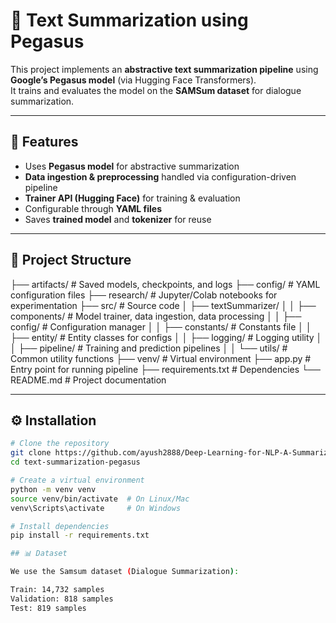 # 📝 Text Summarization using Pegasus

This project implements an **abstractive text summarization pipeline** using **Google’s Pegasus model** (via Hugging Face Transformers).  
It trains and evaluates the model on the **SAMSum dataset** for dialogue summarization.

---

## 🚀 Features
- Uses **Pegasus model** for abstractive summarization
- **Data ingestion & preprocessing** handled via configuration-driven pipeline
- **Trainer API (Hugging Face)** for training & evaluation
- Configurable through **YAML files**
- Saves **trained model** and **tokenizer** for reuse

---

## 📂 Project Structure
├── artifacts/ # Saved models, checkpoints, and logs
├── config/ # YAML configuration files
├── research/ # Jupyter/Colab notebooks for experimentation
├── src/ # Source code
│ ├── textSummarizer/
│ │ ├── components/ # Model trainer, data ingestion, data processing
│ │ ├── config/ # Configuration manager
│ │ ├── constants/ # Constants file
│ │ ├── entity/ # Entity classes for configs
│ │ ├── logging/ # Logging utility
│ │ ├── pipeline/ # Training and prediction pipelines
│ │ └── utils/ # Common utility functions
├── venv/ # Virtual environment
├── app.py # Entry point for running pipeline
├── requirements.txt # Dependencies
└── README.md # Project documentation

---

## ⚙️ Installation
```bash
# Clone the repository
git clone https://github.com/ayush2888/Deep-Learning-for-NLP-A-Summarization-Project.git
cd text-summarization-pegasus

# Create a virtual environment
python -m venv venv
source venv/bin/activate  # On Linux/Mac
venv\Scripts\activate     # On Windows

# Install dependencies
pip install -r requirements.txt

## 📊 Dataset

We use the Samsum dataset (Dialogue Summarization):

Train: 14,732 samples
Validation: 818 samples
Test: 819 samples


